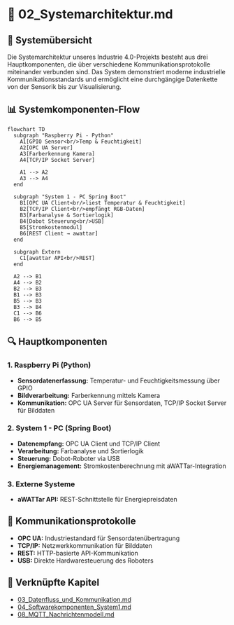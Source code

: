 📄 02_Systemarchitektur.md
==========================

🔧 Systemübersicht
----------------

Die Systemarchitektur unseres Industrie 4.0-Projekts besteht aus drei Hauptkomponenten, die über verschiedene Kommunikationsprotokolle miteinander verbunden sind. Das System demonstriert moderne industrielle Kommunikationsstandards und ermöglicht eine durchgängige Datenkette von der Sensorik bis zur Visualisierung.

📊 Systemkomponenten-Flow
------------------------

```mermaid
flowchart TD
  subgraph "Raspberry Pi - Python"
    A1[GPIO Sensor<br/>Temp & Feuchtigkeit]
    A2[OPC UA Server]
    A3[Farberkennung Kamera]
    A4[TCP/IP Socket Server]
    
    A1 --> A2
    A3 --> A4
  end

  subgraph "System 1 - PC Spring Boot"
    B1[OPC UA Client<br/>liest Temperatur & Feuchtigkeit]
    B2[TCP/IP Client<br/>empfängt RGB-Daten]
    B3[Farbanalyse & Sortierlogik]
    B4[Dobot Steuerung<br/>USB]
    B5[Stromkostenmodul]
    B6[REST Client → awattar]
  end

  subgraph Extern
    C1[awattar API<br/>REST]
  end

  A2 --> B1
  A4 --> B2
  B2 --> B3
  B1 --> B3
  B5 --> B3
  B3 --> B4
  C1 --> B6
  B6 --> B5
```

🔍 Hauptkomponenten
-----------------

### 1. Raspberry Pi (Python)
- **Sensordatenerfassung:** Temperatur- und Feuchtigkeitsmessung über GPIO
- **Bildverarbeitung:** Farberkennung mittels Kamera
- **Kommunikation:** OPC UA Server für Sensordaten, TCP/IP Socket Server für Bilddaten

### 2. System 1 - PC (Spring Boot)
- **Datenempfang:** OPC UA Client und TCP/IP Client
- **Verarbeitung:** Farbanalyse und Sortierlogik
- **Steuerung:** Dobot-Roboter via USB
- **Energiemanagement:** Stromkostenberechnung mit aWATTar-Integration

### 3. Externe Systeme
- **aWATTar API:** REST-Schnittstelle für Energiepreisdaten

🔌 Kommunikationsprotokolle
-------------------------

- **OPC UA:** Industriestandard für Sensordatenübertragung
- **TCP/IP:** Netzwerkkommunikation für Bilddaten
- **REST:** HTTP-basierte API-Kommunikation
- **USB:** Direkte Hardwaresteuerung des Roboters

📎 Verknüpfte Kapitel
---------------------

- [03_Datenfluss_und_Kommunikation.md](03_Datenfluss_und_Kommunikation.md)
- [04_Softwarekomponenten_System1.md](04_Softwarekomponenten_System1.md)
- [08_MQTT_Nachrichtenmodell.md](08_MQTT_Nachrichtenmodell.md)